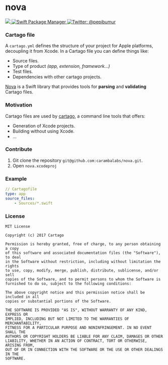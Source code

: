 nova
==================

<p align="left">
    <a href="https://travis-ci.org/pepibumur/nova">
        <img src="https://travis-ci.org/pepibumur/nova.svg?branch=master">
    </a>
    <a href="https://swift.org/package-manager">
        <img src="https://img.shields.io/badge/spm-compatible-brightgreen.svg?style=flat" alt="Swift Package Manager" />
    </a>
    <a href="https://twitter.com/pepibumur">
        <img src="https://img.shields.io/badge/contact-@pepibumur-blue.svg?style=flat" alt="Twitter: @pepibumur" />
    </a>
</p>

### Cartago file
A `cartago.yml` defines the structure of your project for Apple platforms, decoupling it from Xcode. In a Cartago file you can define things like:
- Source files.
- Type of product *(app, extension, framework...)*
- Test files.
- Dependencies with other cartago projects.

[Nova](https://github.com/carambalabs/nova) is a Swift library that provides tools for **parsing** and **validating** Cartago files.

### Motivation
Cartago files are used by [cartago](https://github.com/carambalabs/cartago), a command line tools that offers:
- Generation of Xcode projects.
- Building without using Xcode.
- ...

### Contribute

1. Git clone the repository `git@github.com:carambalabs/nova.git`.
2. Open `nova.xcodeproj`

### Example

```yml
// Cartagofile
type: app
source_files:
    - Sources/*.swift

````

### License

```
MIT License

Copyright (c) 2017 Cartago

Permission is hereby granted, free of charge, to any person obtaining a copy
of this software and associated documentation files (the "Software"), to deal
in the Software without restriction, including without limitation the rights
to use, copy, modify, merge, publish, distribute, sublicense, and/or sell
copies of the Software, and to permit persons to whom the Software is
furnished to do so, subject to the following conditions:

The above copyright notice and this permission notice shall be included in all
copies or substantial portions of the Software.

THE SOFTWARE IS PROVIDED "AS IS", WITHOUT WARRANTY OF ANY KIND, EXPRESS OR
IMPLIED, INCLUDING BUT NOT LIMITED TO THE WARRANTIES OF MERCHANTABILITY,
FITNESS FOR A PARTICULAR PURPOSE AND NONINFRINGEMENT. IN NO EVENT SHALL THE
AUTHORS OR COPYRIGHT HOLDERS BE LIABLE FOR ANY CLAIM, DAMAGES OR OTHER
LIABILITY, WHETHER IN AN ACTION OF CONTRACT, TORT OR OTHERWISE, ARISING FROM,
OUT OF OR IN CONNECTION WITH THE SOFTWARE OR THE USE OR OTHER DEALINGS IN THE
SOFTWARE.
```